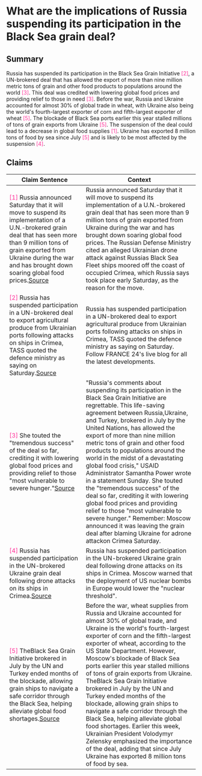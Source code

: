 # What are the implications of Russia suspending its participation in the Black Sea grain deal?

## Summary
Russia has suspended its participation in the Black Sea Grain Initiative <font color=#FF3399>[2]</font>, a UN-brokered deal that has allowed the export of more than nine million metric tons of grain and other food products to populations around the world <font color=#FF3399>[3]</font>. This deal was credited with lowering global food prices and providing relief to those in need <font color=#FF3399>[3]</font>. Before the war, Russia and Ukraine accounted for almost 30% of global trade in wheat, with Ukraine also being the world's fourth-largest exporter of corn and fifth-largest exporter of wheat <font color=#FF3399>[5]</font>. The blockade of Black Sea ports earlier this year stalled millions of tons of grain exports from Ukraine <font color=#FF3399>[5]</font>. The suspension of the deal could lead to a decrease in global food supplies <font color=#FF3399>[1]</font>. Ukraine has exported 8 million tons of food by sea since July <font color=#FF3399>[5]</font> and is likely to be most affected by the suspension <font color=#FF3399>[4]</font>.

## Claims
| Claim Sentence | Context |
|---|---|
|<font color=#FF3399>[1]</font> Russia announced Saturday that it will move to suspend its implementation of a U.N.-brokered grain deal that has seen more than 9 million tons of grain exported from Ukraine during the war and has brought down soaring global food prices.<a href="https://www.fox9.com/news/russia-suspending-ukraine-grain-export-deal" target="_blank">Source</a>| Russia announced Saturday that it will move to suspend its implementation of a U.N.-brokered grain deal that has seen more than 9 million tons of grain exported from Ukraine during the war and has brought down soaring global food prices. The Russian Defense Ministry cited an alleged Ukrainian drone attack against Russias Black Sea Fleet ships moored off the coast of occupied Crimea, which Russia says took place early Saturday, as the reason for the move.|
|<font color=#FF3399>[2]</font> Russia has suspended participation in a UN-brokered deal to export agricultural produce from Ukrainian ports following attacks on ships in Crimea, TASS quoted the defence ministry as saying on Saturday.<a href="https://uk.sports.yahoo.com/news/live-russia-says-us-reduces-084809570.html" target="_blank">Source</a>| Russia has suspended participation in a UN-brokered deal to export agricultural produce from Ukrainian ports following attacks on ships in Crimea, TASS quoted the defence ministry as saying on Saturday. Follow FRANCE 24's live blog for all the latest developments.|
|<font color=#FF3399>[3]</font> She touted the "tremendous success" of the deal so far, crediting it with lowering global food prices and providing relief to those "most vulnerable to severe hunger."<a href="https://www.cnn.com/europe/live-news/russia-ukraine-war-news-10-30-22/h_7a212ad0102564430de7de246a316266" target="_blank">Source</a>| "Russia's comments about suspending its participation in the Black Sea Grain Initiative are regrettable. This life-saving agreement between Russia,Ukraine, and Turkey, brokered in July by the United Nations, has allowed the export of more than nine million metric tons of grain and other food products to populations around the world in the midst of a devastating global food crisis," USAID Administrator Samantha Power wrote in a statement Sunday. She touted the "tremendous success" of the deal so far, crediting it with lowering global food prices and providing relief to those "most vulnerable to severe hunger." Remember: Moscow announced it was leaving the grain deal after blaming Ukraine for adrone attackon Crimea Saturday.|
|<font color=#FF3399>[4]</font> Russia has suspended participation in the UN-brokered Ukraine grain deal following drone attacks on its ships in Crimea.<a href="https://www.news18.com/videos/ivideos/russia-suspends-ukraine-grain-deal-top-wagner-officer-killed-in-combat-putin-ends-mobilisation-6268975.html" target="_blank">Source</a>| Russia has suspended participation in the UN-brokered Ukraine grain deal following drone attacks on its ships in Crimea. Moscow warned that the deployment of US nuclear bombs in Europe would lower the "nuclear threshold".|
|<font color=#FF3399>[5]</font> TheBlack Sea Grain Initiative brokered in July by the UN and Turkey ended months of the blockade, allowing grain ships to navigate a safe corridor through the Black Sea, helping alleviate global food shortages.<a href="https://www.cnn.com/europe/live-news/russia-ukraine-war-news-10-20-22/h_a745a8d56b576bafa7cef6099dece796" target="_blank">Source</a>| Before the war, wheat supplies from Russia and Ukraine accounted for almost 30% of global trade, and Ukraine is the world's fourth-largest exporter of corn and the fifth-largest exporter of wheat, according to the US State Department. However, Moscow's blockade of Black Sea ports earlier this year stalled millions of tons of grain exports from Ukraine. TheBlack Sea Grain Initiative brokered in July by the UN and Turkey ended months of the blockade, allowing grain ships to navigate a safe corridor through the Black Sea, helping alleviate global food shortages. Earlier this week, Ukrainian President Volodymyr Zelensky emphasized the importance of the deal, adding that since July Ukraine has exported 8 million tons of food by sea.|
